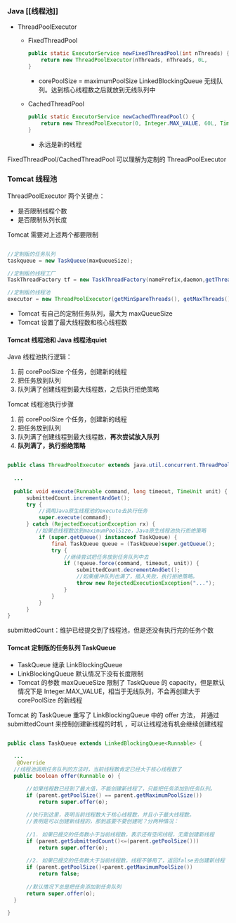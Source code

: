 ### Java [[线程池]]
- ThreadPoolExecutor
	- FixedThreadPool
		``` java
		public static ExecutorService newFixedThreadPool(int nThreads) { 
			return new ThreadPoolExecutor(nThreads, nThreads, 0L, 				TimeUnit.MILLISECONDS, new 	LinkedBlockingQueue());
		}
		```
		- corePoolSize = maximumPoolSize LinkedBlockingQueue 无线队列。达到核心线程数之后就放到无线队列中

	- CachedThreadPool
		``` java
		public static ExecutorService newCachedThreadPool() { 
			return new ThreadPoolExecutor(0, Integer.MAX_VALUE, 60L, TimeUnit.SECONDS, new SynchronousQueue());
		}
		```
		
		- 永远是新的线程 


FixedThreadPool/CachedThreadPool 可以理解为定制的 ThreadPoolExecutor

### Tomcat 线程池 

ThreadPoolExecutor 两个关键点：
- 是否限制线程个数
- 是否限制队列长度

Tomcat 需要对上述两个都要限制
``` java

//定制版的任务队列
taskqueue = new TaskQueue(maxQueueSize);

//定制版的线程工厂
TaskThreadFactory tf = new TaskThreadFactory(namePrefix,daemon,getThreadPriority());

//定制版的线程池
executor = new ThreadPoolExecutor(getMinSpareThreads(), getMaxThreads(), maxIdleTime, TimeUnit.MILLISECONDS,taskqueue, tf);

```

- Tomcat 有自己的定制任务队列，最大为 maxQueueSize
- Tomcat 设置了最大线程数和核心线程数

#### Tomcat 线程池和 Java 线程池quiet
Java 线程池执行逻辑：
1. 前 corePoolSize 个任务，创建新的线程
2. 把任务放到队列
3. 队列满了创建线程到最大线程数，之后执行拒绝策略

Tomcat 线程池执行步骤
1. 前 corePoolSize 个任务，创建新的线程
2. 把任务放到队列
3. 队列满了创建线程到最大线程数，**再次尝试放入队列**
4. **队列满了，执行拒绝策略**

``` java

public class ThreadPoolExecutor extends java.util.concurrent.ThreadPoolExecutor {
  
  ...
  
  public void execute(Runnable command, long timeout, TimeUnit unit) {
      submittedCount.incrementAndGet();
      try {
          //调用Java原生线程池的execute去执行任务
          super.execute(command);
      } catch (RejectedExecutionException rx) {
         //如果总线程数达到maximumPoolSize，Java原生线程池执行拒绝策略
          if (super.getQueue() instanceof TaskQueue) {
              final TaskQueue queue = (TaskQueue)super.getQueue();
              try {
                  //继续尝试把任务放到任务队列中去
                  if (!queue.force(command, timeout, unit)) {
                      submittedCount.decrementAndGet();
                      //如果缓冲队列也满了，插入失败，执行拒绝策略。
                      throw new RejectedExecutionException("...");
                  }
              } 
          }
      }
}
```

submittedCount：维护已经提交到了线程池，但是还没有执行完的任务个数

#### Tomcat 定制版的任务队列 TaskQueue

- TaskQueue 继承 LinkBlockingQueue
- LinkBlockingQueue 默认情况下没有长度限制
- Tomcat 的参数 maxQueueSize 限制了 TaskQueue 的 capacity，但是默认情况下是 Integer.MAX_VALUE，相当于无线队列，不会再创建大于 corePoolSize 的新线程

Tomcat 的 TaskQueue 重写了 LinkBlockingQueue 中的 offer 方法， 并通过submittedCount 来控制创建新线程的时机 ，可以让线程池有机会继续创建线程

``` java
	
public class TaskQueue extends LinkedBlockingQueue<Runnable> {

  ...
   @Override
  //线程池调用任务队列的方法时，当前线程数肯定已经大于核心线程数了
  public boolean offer(Runnable o) {

      //如果线程数已经到了最大值，不能创建新线程了，只能把任务添加到任务队列。
      if (parent.getPoolSize() == parent.getMaximumPoolSize()) 
          return super.offer(o);
          
      //执行到这里，表明当前线程数大于核心线程数，并且小于最大线程数。
      //表明是可以创建新线程的，那到底要不要创建呢？分两种情况：
      
      //1. 如果已提交的任务数小于当前线程数，表示还有空闲线程，无需创建新线程
      if (parent.getSubmittedCount()<=(parent.getPoolSize())) 
          return super.offer(o);
          
      //2. 如果已提交的任务数大于当前线程数，线程不够用了，返回false去创建新线程
      if (parent.getPoolSize()<parent.getMaximumPoolSize()) 
          return false;
          
      //默认情况下总是把任务添加到任务队列
      return super.offer(o);
  }
  
}
```